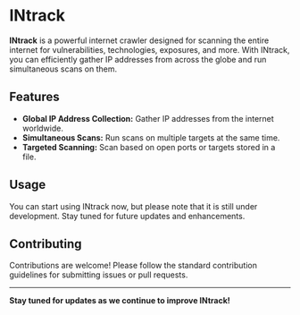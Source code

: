 # INtrack

**INtrack** is a powerful internet crawler designed for scanning the entire internet for vulnerabilities, technologies, exposures, and more. With INtrack, you can efficiently gather IP addresses from across the globe and run simultaneous scans on them.

## Features

- **Global IP Address Collection:** Gather IP addresses from the internet worldwide.
- **Simultaneous Scans:** Run scans on multiple targets at the same time.
- **Targeted Scanning:** Scan based on open ports or targets stored in a file.

## Usage

You can start using INtrack now, but please note that it is still under development. Stay tuned for future updates and enhancements.

## Contributing

Contributions are welcome! Please follow the standard contribution guidelines for submitting issues or pull requests.

---

**Stay tuned for updates as we continue to improve INtrack!**
